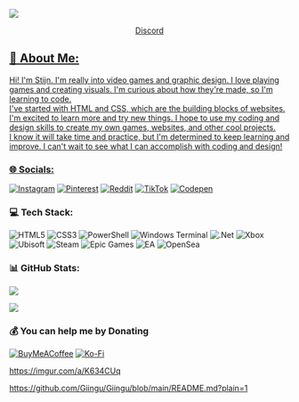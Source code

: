 <a align="center">    <img src=https://github.com/Focuznl/VMFocuz/blob/main/Images/Banner.png>    </a>
<p align="center">
  <a href="https://discordapp.com/users/1086302516418969641"> Discord
  
</p>




## 💫 About Me:
Hi! I'm Stijn. I'm really into video games and graphic design. I love playing games and creating visuals. I'm curious about how they're made, so I'm learning to code.<br>I've started with HTML and CSS, which are the building blocks of websites. I'm excited to learn more and try new things. I hope to use my coding and design skills to create my own games, websites, and other cool projects.<br>I know it will take time and practice, but I'm determined to keep learning and improve. I can't wait to see what I can accomplish with coding and design!<br>


 ### 🌐 Socials:
[![Instagram](https://img.shields.io/badge/Instagram-%23E4405F.svg?logo=Instagram&logoColor=white)](https://instagram.com/Stijnfddevries) [![Pinterest](https://img.shields.io/badge/Pinterest-%23E60023.svg?logo=Pinterest&logoColor=white)](https://pinterest.com/StijnFDDV) [![Reddit](https://img.shields.io/badge/Reddit-%23FF4500.svg?logo=Reddit&logoColor=white)](https://reddit.com/user/Focuznl) [![TikTok](https://img.shields.io/badge/TikTok-%23000000.svg?logo=TikTok&logoColor=white)](https://tiktok.com/@sdv_2010) [![Codepen](https://img.shields.io/badge/Codepen-000000?&logo=codepen&logoColor=white)](https://codepen.io/Focuz) 

 ### 💻 Tech Stack:
![HTML5](https://img.shields.io/badge/html5-%23E34F26.svg?style=flat&logo=html5&logoColor=white) ![CSS3](https://img.shields.io/badge/css3-%231572B6.svg?style=flat&logo=css3&logoColor=white) ![PowerShell](https://img.shields.io/badge/PowerShell-%235391FE.svg?style=flat&logo=powershell&logoColor=white) ![Windows Terminal](https://img.shields.io/badge/Windows%20Terminal-%234D4D4D.svg?style=flat&logo=windows-terminal&logoColor=white) ![.Net](https://img.shields.io/badge/.NET-5C2D91?style=flat&logo=.net&logoColor=white) ![Xbox](https://img.shields.io/badge/xbox-%23107C10.svg?style=flat&logo=xbox&logoColor=white) ![Ubisoft](https://img.shields.io/badge/Ubisoft-%23F5F5F5.svg?style=flat&logo=Ubisoft&logoColor=black) ![Steam](https://img.shields.io/badge/steam-%23000000.svg?style=flat&logo=steam&logoColor=white) ![Epic Games](https://img.shields.io/badge/epicgames-%23313131.svg?style=flat&logo=epicgames&logoColor=white) ![EA](https://img.shields.io/badge/ea-%23000000.svg?style=flat&logo=ea&logoColor=white) ![OpenSea](https://img.shields.io/badge/OpenSea-%232081E2.svg?style=flat&logo=opensea&logoColor=white)
 ### 📊 GitHub Stats:
![](https://github-readme-stats.vercel.app/api?username=VMFocuz&theme=nord&hide_border=true&include_all_commits=false&count_private=false)<br/>

[![](https://visitcount.itsvg.in/api?id=VMFocuz&icon=1&color=0)](https://visitcount.itsvg.in)

  ### 💰 You can help me by Donating
  [![BuyMeACoffee](https://img.shields.io/badge/Buy%20Me%20a%20Coffee-ffdd00?style=for-the-badge&logo=buy-me-a-coffee&logoColor=black)](https://buymeacoffee.com/stijnfddevy) [![Ko-Fi](https://img.shields.io/badge/Ko--fi-F16061?style=for-the-badge&logo=ko-fi&logoColor=white)](https://ko-fi.com/focuz) 

  https://imgur.com/a/K634CUq

  https://github.com/Giingu/Giingu/blob/main/README.md?plain=1
